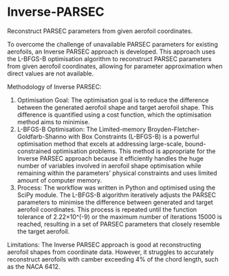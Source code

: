 # Inverse-PARSEC
Reconstruct PARSEC parameters from given aerofoil coordinates.

To overcome the challenge of unavailable PARSEC parameters for existing aerofoils, an Inverse PARSEC approach is developed. 
This approach uses the L-BFGS-B optimisation algorithm to reconstruct PARSEC parameters from given aerofoil coordinates, allowing for parameter approximation when direct values are not available.

Methodology of Inverse PARSEC:
1. Optimisation Goal: The optimisation goal is to reduce the difference between the generated aerofoil shape and target aerofoil shape. This difference is quantified using a cost function, which the optimisation method aims to minimise.
2. L-BFGS-B Optimisation: The Limited-memory Broyden-Fletcher-Goldfarb-Shanno with Box Constraints (L-BFGS-B) is a powerful optimisation method that excels at addressing large-scale, bound-constrained optimisation problems. This method is appropriate for the Inverse PARSEC approach because it efficiently handles the huge number of variables involved in aerofoil shape optimisation while remaining within the parameters' physical constraints and uses limited amount of computer memory.
3. Process: The workflow was written in Python and optimised using the SciPy module. The L-BFGS-B algorithm iteratively adjusts the PARSEC parameters to minimise the difference between generated and target aerofoil coordinates. This process is repeated until the function tolerance of 2.22×10^(-9) or the maximum number of iterations 15000 is reached, resulting in a set of PARSEC parameters that closely resemble the target aerofoil.

Limitations:
The Inverse PARSEC approach is good at reconstructing aerofoil shapes from coordinate data. However, it struggles to accurately reconstruct aerofoils with camber exceeding 4% of the chord length, such as the NACA 6412.
